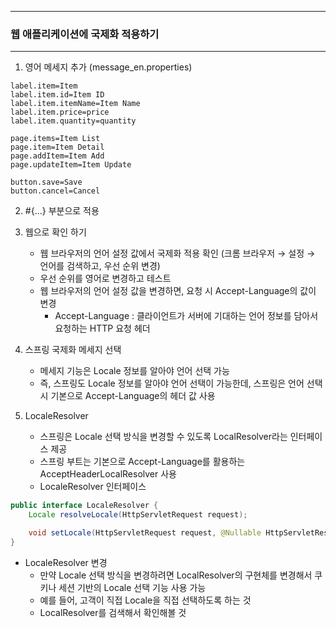 -----
### 웹 애플리케이션에 국제화 적용하기
-----
1. 영어 메세지 추가 (message_en.properties)
```properties
label.item=Item
label.item.id=Item ID
label.item.itemName=Item Name
label.item.price=price
label.item.quantity=quantity

page.items=Item List
page.item=Item Detail
page.addItem=Item Add
page.updateItem=Item Update

button.save=Save 
button.cancel=Cancel
```

2. #{...} 부분으로 적용

3. 웹으로 확인 하기
   - 웹 브라우저의 언어 설정 값에서 국제화 적용 확인 (크롬 브라우저 → 설정 → 언어를 검색하고, 우선 순위 변경)
   - 우선 순위를 영어로 변경하고 테스트
   - 웹 브라우저의 언어 설정 값을 변경하면, 요청 시 Accept-Language의 값이 변경
     + Accept-Language : 클라이언트가 서버에 기대하는 언어 정보를 담아서 요청하는 HTTP 요청 헤더

4. 스프링 국제화 메세지 선택
   - 메세지 기능은 Locale 정보를 알아야 언어 선택 가능
   - 즉, 스프링도 Locale 정보를 알아야 언어 선택이 가능한데, 스프링은 언어 선택 시 기본으로 Accept-Language의 헤더 값 사용

5. LocaleResolver
   - 스프링은 Locale 선택 방식을 변경할 수 있도록 LocalResolver라는 인터페이스 제공
   - 스프링 부트는 기본으로 Accept-Language를 활용하는 AcceptHeaderLocalResolver 사용
   - LocaleResolver 인터페이스
```java
public interface LocaleResolver {
    Locale resolveLocale(HttpServletRequest request);

    void setLocale(HttpServletRequest request, @Nullable HttpServletResponse response, @Nullable Locale locale);
}
```

  - LocaleResolver 변경
    + 만약 Locale 선택 방식을 변경하려면 LocalResolver의 구현체를 변경해서 쿠키나 세션 기반의 Locale 선택 기능 사용 가능
    + 예를 들어, 고객이 직접 Locale을 직접 선택하도록 하는 것
    + LocalResolver를 검색해서 확인해볼 것
    
